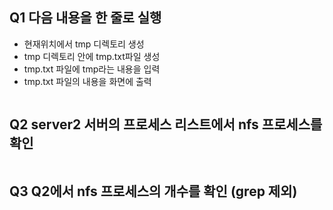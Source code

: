 ## Q1 다음 내용을 한 줄로 실행
* 현재위치에서 tmp 디렉토리 생성
* tmp 디렉토리 안에 tmp.txt파일 생성
* tmp.txt 파일에 tmp라는 내용을 입력
* tmp.txt 파일의 내용을 화면에 출력
```bash

```

## Q2 server2 서버의 프로세스 리스트에서 nfs 프로세스를 확인
```bash

```

## Q3 Q2에서 nfs 프로세스의 개수를 확인 (grep 제외)
```bash

```

